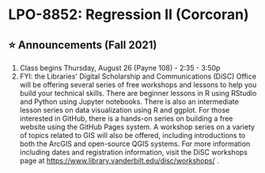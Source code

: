 # LPO-8852: Regression II (Corcoran)

## :star: Announcements (Fall 2021)

1. Class begins Thursday, August 26 (Payne 108) - 2:35 - 3:50p
2. FYI: the Libraries' Digital Scholarship and Communications (DiSC) Office will be offering several series of free workshops and lessons to help you build your technical skills. There are beginner lessons in R using RStudio and Python using Jupyter notebooks. There is also an intermediate lesson series on data visualization using R and ggplot. For those interested in GitHub, there is a hands-on series on building a free website using the GitHub Pages system. A workshop series on a variety of topics related to GIS will also be offered, including introductions to both the ArcGIS and open-source QGIS systems. For more information including dates and registration information, visit the DiSC workshops page at https://www.library.vanderbilt.edu/disc/workshops/ .


